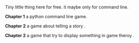 Tiny little thing here for free. it maybe only for command line.


**Chapter 1**  a python command line game.

**Chapter 2**  a game about telling a story .

**Chapter 2**  a game that try to display something in game theroy .
